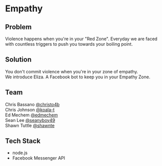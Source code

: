 # Empathy

## Problem
Violence happens when you're in your "Red Zone". Everyday we are faced with countless triggers to push you towards your boiling point.

## Solution
You don't commit violence when you're in your zone of empathy.  
We introduce Eliza. A Facebook bot to keep you in your Empathy Zone.

## Team
Chris Bassano [@christo4b](https://github.com/christo4b/)  
Chris Johnson [@koala-t](https://github.com/koala-t/)  
Ed Mechem [@edmechem](https://github.com/edmechem/)  
Sean Lee [@seanyboy49](https://github.com/seanyboy49/)  
Shawn Tuttle [@shawnte](https://github.com/shawnte/)  

## Tech Stack
* node.js
* Facebook Messenger API
